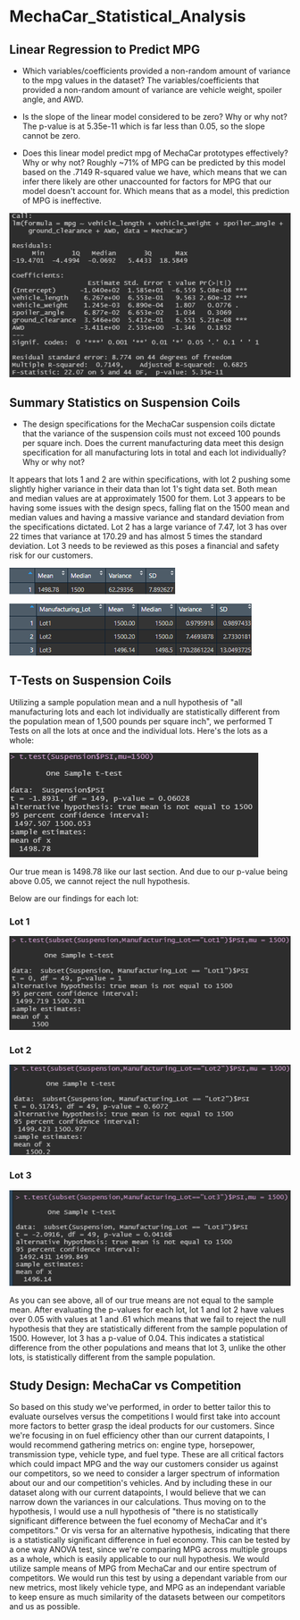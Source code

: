 # MechaCar_Statistical_Analysis

## Linear Regression to Predict MPG
- Which variables/coefficients provided a non-random amount of variance to the mpg values in the dataset?
The variables/coefficients that provided a non-random amount of variance are vehicle weight, spoiler angle, and AWD.

- Is the slope of the linear model considered to be zero? Why or why not?
The p-value is at 5.35e-11 which is far less than 0.05, so the slope cannot be zero.

- Does this linear model predict mpg of MechaCar prototypes effectively? Why or why not?
Roughly ~71% of MPG can be predicted by this model based on the .7149 R-squared value we have, which means that we can infer there likely are other unaccounted for factors for MPG that our model doesn't account for. Which means that as a model, this prediction of MPG is ineffective.

![Del1Summary](https://github.com/nicbrownrigg/MechaCar_Statistical_Analysis/blob/main/images/Del1Summary.png)

## Summary Statistics on Suspension Coils
- The design specifications for the MechaCar suspension coils dictate that the variance of the suspension coils must not exceed 100 pounds per square inch. Does the current manufacturing data meet this design specification for all manufacturing lots in total and each lot individually? Why or why not?

It appears that lots 1 and 2 are within specifications, with lot 2 pushing some slightly higher variance in their data than lot 1's tight data set. Both mean and median values are at approximately 1500 for them. Lot 3 appears to be having some issues with the design specs, falling flat on the 1500 mean and median values and having a massive variance and standard deviation from the specifications dictated. Lot 2 has a large variance of 7.47, lot 3 has over 22 times that variance at 170.29 and has almost 5 times the standard deviation. Lot 3 needs to be reviewed as this poses a financial and safety risk for our customers.

![total](https://github.com/nicbrownrigg/MechaCar_Statistical_Analysis/blob/main/images/totalSummary.png)

![lot](https://github.com/nicbrownrigg/MechaCar_Statistical_Analysis/blob/main/images/LotSummary.png)

## T-Tests on Suspension Coils
Utilizing a sample population mean and a null hypothesis of "all manufacturing lots and each lot individually are statistically different from the population mean of 1,500 pounds per square inch", we performed T Tests on all the lots at once and the individual lots. Here's the lots as a whole:

![tTestAllLots](https://github.com/nicbrownrigg/MechaCar_Statistical_Analysis/blob/main/images/tTestAllLots.png)

Our true mean is 1498.78 like our last section. And due to our p-value being above 0.05, we cannot reject the null hypothesis.

Below are our findings for each lot:
### Lot 1
![tTestLot1](https://github.com/nicbrownrigg/MechaCar_Statistical_Analysis/blob/main/images/tTestLot1.png)

### Lot 2
![tTestLot2](https://github.com/nicbrownrigg/MechaCar_Statistical_Analysis/blob/main/images/tTestLot2.png)

### Lot 3
![tTestLot3](https://github.com/nicbrownrigg/MechaCar_Statistical_Analysis/blob/main/images/tTestLot3.png)

As you can see above, all of our true means are not equal to the sample mean. After evaluating the p-values for each lot, lot 1 and lot 2 have values over 0.05 with values at 1 and .61 which means that we fail to reject the null hypothesis that they are statistically different from the sample population of 1500. However, lot 3 has a p-value of 0.04. This indicates a statistical difference from the other populations and means that lot 3, unlike the other lots, is statistically different from the sample population.

## Study Design: MechaCar vs Competition
So based on this study we've performed, in order to better tailor this to evaluate ourselves versus the competitions I would first take into account more factors to better grasp the ideal products for our customers. Since we're focusing in on fuel efficiency other than our current datapoints, I would recommend gathering metrics on: engine type, horsepower, transmission type, vehicle type, and fuel type. These are all critical factors which could impact MPG and the way our customers consider us against our competitors, so we need to consider a larger spectrum of information about our and our competition's vehicles. And by including these in our dataset along with our current datapoints, I would believe that we can narrow down the variances in our calculations. Thus moving on to the hypothesis, I would use a null hypothesis of "there is no statistically significant difference between the fuel economy of MechaCar and it's competitors." Or vis versa for an alternative hypothesis, indicating that there is a statistically significant difference in fuel economy. This can be tested by a one way ANOVA test, since we're comparing MPG across multiple groups as a whole, which is easily applicable to our null hypothesis. We would utilize sample means of MPG from MechaCar and our entire spectrum of competitors. We would run this test by using a dependant variable from our new metrics, most likely vehicle type, and MPG as an independant variable to keep ensure as much similarity of the datasets between our competitors and us as possible. 



